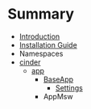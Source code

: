 # Summary

* [Introduction](README.md)
* [Installation Guide](book/installation_guide.md)
* Namespaces
* [cinder](book/cinder.md)
   * [app](book/cinder__app.md)
       * [BaseApp](book/cinder__app__App.md)
           * [Settings](book/cinder__app__AppBase__Settings.md)
       * AppMsw

